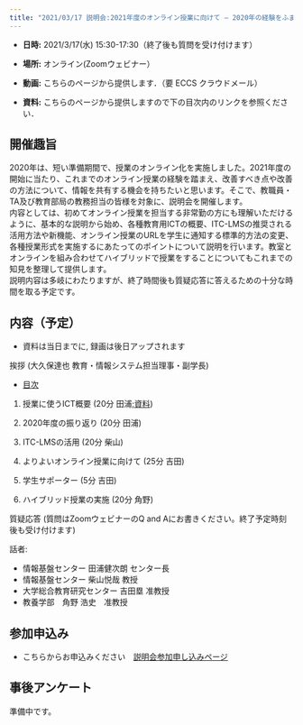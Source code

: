 ```yaml
---
title: "2021/03/17 説明会:2021年度のオンライン授業に向けて ― 2020年の経験をふまえて"
---
```


* **日時:** 2021/3/17(水) 15:30-17:30（終了後も質問を受け付けます）

* **場所:** オンライン(Zoomウェビナー）

* **動画:** こちらのページから提供します．（要 ECCS クラウドメール）

* **資料:** こちらのページから提供しますので下の目次内のリンクを参照ください．

## 開催趣旨

2020年は、短い準備期間で、授業のオンライン化を実施しました。2021年度の開始に当たり、これまでのオンライン授業の経験を踏まえ、改善すべき点や改善の方法について、情報を共有する機会を持ちたいと思います。そこで、教職員・TA及び教育部局の教務担当の皆様を対象に、説明会を開催します。<br>
内容としては、初めてオンライン授業を担当する非常勤の方にも理解いただけるように、基本的な説明から始め、各種教育用ICTの概要、ITC-LMSの推奨される活用方法や新機能、オンライン授業のURLを学生に通知する標準的方法の変更、各種授業形式を実施するにあたってのポイントについて説明を行います。教室とオンラインを組み合わせてハイブリッドで授業をすることについてもこれまでの知見を整理して提供します。<br>
説明内容は多岐にわたりますが、終了時間後も質疑応答に答えるための十分な時間を取る予定です。

## 内容（予定）

* 資料は当日までに, 録画は後日アップされます

挨拶 (大久保達也 教育・情報システム担当理事・副学長)

 * <a href="slides/00-index.pdf">目次</a>
 
 1. 授業に使うICT概要 (20分 田浦<a href="slides/01-ict-overview.pdf">;資料</a>)

 2. 2020年度の振り返り (20分 田浦<!--<a href="slides/02-review-2020.pdf">;資料</a>-->)

 3. ITC-LMSの活用 (20分 柴山<!--<a href="slides/03-using-ict.pdf">;資料</a>-->)

 4. よりよいオンライン授業に向けて (25分 吉田<!--<a href="04-online-courses.pdf">;資料</a>-->)

 5. 学生サポーター (5分 吉田<!--<a href="05-supporters.pdf">;資料</a>-->)

 6. ハイブリッド授業の実施 (20分 角野<!--<a href="slides/06-hybrid.pdf">;資料</a>-->)

質疑応答 (質問はZoomウェビナーのQ and Aにお書きください。終了予定時刻後も受け付けます)

話者:

* 情報基盤センター 田浦健次朗 センター長
* 情報基盤センター 柴山悦哉 教授
* 大学総合教育研究センター 吉田塁 准教授
* 教養学部　角野 浩史　准教授 

## 参加申込み

* こちらからお申込みください　[説明会参加申し込みページ](https://u-tokyo-ac-jp.zoom.us/webinar/register/2016142429185/WN_cHTxJz9TSrSsA3iSDcmWRQ)


## 事後アンケート

準備中です。


